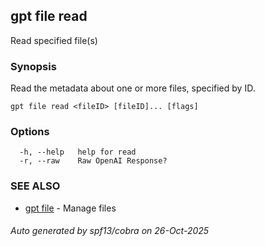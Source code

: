 ## gpt file read

Read specified file(s)

### Synopsis

Read the metadata about one or more files, specified by ID.

```
gpt file read <fileID> [fileID]... [flags]
```

### Options

```
  -h, --help   help for read
  -r, --raw    Raw OpenAI Response?
```

### SEE ALSO

* [gpt file](gpt_file.md)	 - Manage files

###### Auto generated by spf13/cobra on 26-Oct-2025
